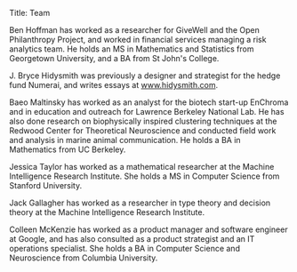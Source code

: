 Title: Team 

Ben Hoffman has worked as a researcher for GiveWell and the Open Philanthropy Project, and worked in financial services managing a risk analytics team. He holds an MS in Mathematics and Statistics from Georgetown University, and a BA from St John's College.

J. Bryce Hidysmith was previously a designer and strategist for the hedge fund Numerai, and writes essays at www.hidysmith.com. 

Baeo Maltinsky has worked as an analyst for the biotech start-up EnChroma and in education and outreach for Lawrence Berkeley National Lab. He has also done research on biophysically inspired clustering techniques at the Redwood Center for Theoretical Neuroscience and conducted field work and analysis in marine animal communication. He holds a BA in Mathematics from UC Berkeley.

Jessica Taylor has worked as a mathematical researcher at the Machine Intelligence Research Institute.  She holds a MS in Computer Science from Stanford University.

Jack Gallagher has worked as a researcher in type theory and decision theory at the Machine Intelligence Research Institute.

Colleen McKenzie has worked as a product manager and software engineer at Google, and has also consulted as a product strategist and an IT operations specialist. She holds a BA in Computer Science and Neuroscience from Columbia University.

